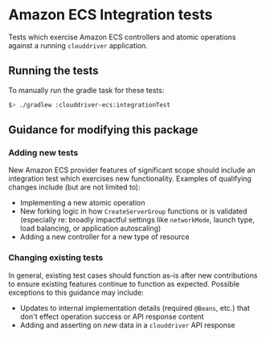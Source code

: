 # Amazon ECS Integration tests

Tests which exercise Amazon ECS controllers and atomic operations against a running `clouddriver` application.

## Running the tests

To manually run the gradle task for these tests:
```bash
$> ./gradlew :clouddriver-ecs:integrationTest
```

## Guidance for modifying this package

### Adding new tests

New Amazon ECS provider features of significant scope should include an integration test which exercises new functionality.
Examples of qualifying changes include (but are not limited to):

* Implementing a new atomic operation
* New forking logic in how `CreateServerGroup` functions or is validated (especially re: broadly impactful settings like `networkMode`, launch type, load balancing, or application autoscaling)
* Adding a new controller for a new type of resource

### Changing existing tests

In general, existing test cases should function as-is after new contributions to ensure existing features continue to function as expected.
Possible exceptions to this guidance may include:

* Updates to internal implementation details (required `@Beans`, etc.) that don't effect operation success or API response content
* Adding and asserting on *new* data in a `clouddriver` API response
